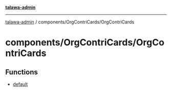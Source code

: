 [**talawa-admin**](../../../README.md)

***

[talawa-admin](../../../README.md) / components/OrgContriCards/OrgContriCards

# components/OrgContriCards/OrgContriCards

## Functions

- [default](functions/default.md)

